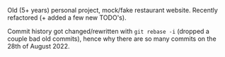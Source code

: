 Old (5+ years) personal project, mock/fake restaurant website. Recently refactored (+ added a few new TODO's).

Commit history got changed/rewritten with `git rebase -i` (dropped a couple bad old commits), hence why there are so many commits on the 28th of August 2022.
